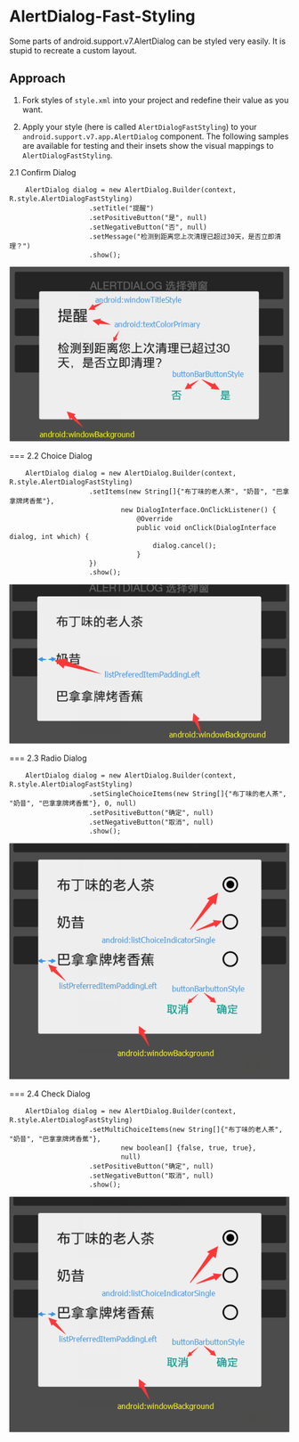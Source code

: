 # AlertDialog-Fast-Styling
Some parts of android.support.v7.AlertDialog can be styled very easily. It is stupid to recreate a custom layout.

## Approach

  1. Fork styles of `style.xml` into your project and redefine their value as you want.

        <style name="AlertDialogFastStyling" parent="Base.Theme.AppCompat.Light.Dialog">
            <item name="android:textColorPrimary">@color/abc_primary_text_material_light</item>
          	<item name="android:windowTitleStyle">@style/AlertDialogFastStyling.Title</item>
          	<item name="android:windowBackground">@drawable/abc_dialog_material_background_light</item>
          
          	<item name="listPreferredItemPaddingLeft">24dp</item>
          	<item name="listPreferredItemPaddingRight">24dp</item>
          
          	<item name="buttonBarButtonStyle">@style/AlertDialogFastStyling.Button</item>
          
          	<item name="android:listChoiceIndicatorSingle">@drawable/abc_btn_radio_material</item>
          	<item name="android:listChoiceIndicatorMultiple">@drawable/abc_btn_check_material</item>
        </style>
          
        <style name="AlertDialogFastStyling.Title" parent="RtlOverlay.DialogWindowTitle.AppCompat">
          	<item name="android:textAppearance">@style/AlertDialogFastStyling.Title.TextAppearance</item>
        </style>
        <style name="AlertDialogFastStyling.Title.TextAppearance">
          	<item name="android:textSize">@dimen/abc_text_size_title_material</item>
          	<item name="android:textColor">@color/abc_primary_text_material_light</item>
        </style>
        <style name="AlertDialogFastStyling.Button" parent="Base.Widget.AppCompat.Button.ButtonBar.AlertDialog">
          	<item name="android:textColor">#009688</item>
          	<item name="android:textSize">14sp</item>
         </style>

  2. Apply your style (here is called `AlertDialogFastStyling`) to your `android.support.v7.app.AlertDialog` component. The following samples are available for testing and their insets show the visual mappings to `AlertDialogFastStyling`.

  2.1 Confirm Dialog
  
        AlertDialog dialog = new AlertDialog.Builder(context, R.style.AlertDialogFastStyling)
                        .setTitle("提醒")
                        .setPositiveButton("是", null)
                        .setNegativeButton("否", null)
                        .setMessage("检测到距离您上次清理已超过30天，是否立即清理？")
                        .show();
  
  ![confirm dialog](https://github.com/Cookizz/AlertDialog-Fast-Styling/blob/master/art/confirmdialog.png)
  
  ===
  2.2 Choice Dialog
  
        AlertDialog dialog = new AlertDialog.Builder(context, R.style.AlertDialogFastStyling)
                        .setItems(new String[]{"布丁味的老人茶", "奶昔", "巴拿拿牌烤香蕉"},
                                new DialogInterface.OnClickListener() {
                                    @Override
                                    public void onClick(DialogInterface dialog, int which) {
                                        dialog.cancel();
                                    }
                        })
                        .show();
                        
  ![confirm dialog](https://github.com/Cookizz/AlertDialog-Fast-Styling/blob/master/art/choicedialog.png)
  
  ===
  2.3 Radio Dialog
  
        AlertDialog dialog = new AlertDialog.Builder(context, R.style.AlertDialogFastStyling)
                        .setSingleChoiceItems(new String[]{"布丁味的老人茶", "奶昔", "巴拿拿牌烤香蕉"}, 0, null)
                        .setPositiveButton("确定", null)
                        .setNegativeButton("取消", null)
                        .show();
                        
  ![confirm dialog](https://github.com/Cookizz/AlertDialog-Fast-Styling/blob/master/art/radiodialog.png)
  
  ===
  2.4 Check Dialog
  
        AlertDialog dialog = new AlertDialog.Builder(context, R.style.AlertDialogFastStyling)
                        .setMultiChoiceItems(new String[]{"布丁味的老人茶", "奶昔", "巴拿拿牌烤香蕉"},
                                new boolean[] {false, true, true},
                                null)
                        .setPositiveButton("确定", null)
                        .setNegativeButton("取消", null)
                        .show();
                        
  ![confirm dialog](https://github.com/Cookizz/AlertDialog-Fast-Styling/blob/master/art/radiodialog.png)
  
